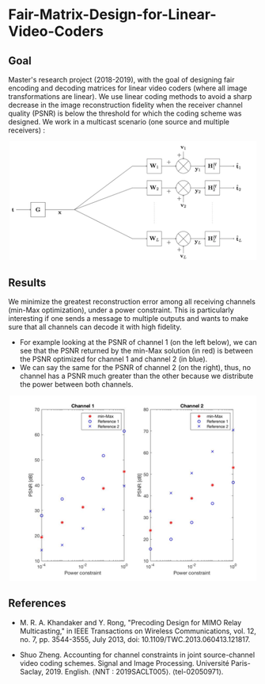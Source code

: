 # Fair-Matrix-Design-for-Linear-Video-Coders

## Goal
Master's research project (2018-2019), with the goal of designing fair encoding and decoding matrices for linear video coders (where all image transformations are linear). We use linear coding methods to avoid a sharp decrease in the image reconstruction fidelity when the receiver channel quality (PSNR) is below the threshold for which the coding scheme was designed. We work in a multicast scenario (one source and multiple receivers) :

<p align="center">
<img src="SIMO.png" class="centerImage" alt="drawing" width="500"/>
 </p>
 
## Results

We minimize the greatest reconstruction error among all receiving channels (min-Max optimization), under a power constraint. This is particularly interesting if one sends a message to multiple outputs and wants to make sure that all channels can decode it with high fidelity. 
- For example looking at the PSNR of channel 1 (on the left below), we can see that the PSNR returned by the min-Max solution (in red) is between the PSNR optimized for channel 1 and channel 2 (in blue). 
- We can say the same for the PSNR of channel 2 (on the right), thus, no channel has a PSNR much greater than the other because we distribute the power between both channels.

<p align="center">
<img src="min-Max solution.jpg" alt="drawing" width="500"/>
</p>

## References

- M. R. A. Khandaker and Y. Rong, "Precoding Design for MIMO Relay Multicasting," in IEEE Transactions on Wireless Communications, vol. 12, no. 7, pp. 3544-3555, July 2013, doi: 10.1109/TWC.2013.060413.121817.

- Shuo Zheng. Accounting for channel constraints in joint source-channel video coding schemes. Signal and Image Processing. Université Paris-Saclay, 2019. English. ⟨NNT : 2019SACLT005⟩. ⟨tel-02050971⟩.
